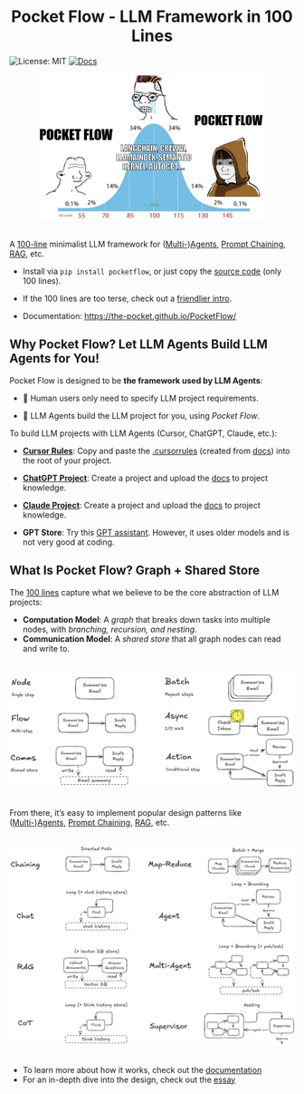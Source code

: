 <h1 align="center">Pocket Flow - LLM Framework in 100 Lines</h1>



![License: MIT](https://img.shields.io/badge/License-MIT-yellow.svg)
[![Docs](https://img.shields.io/badge/docs-latest-blue)](https://the-pocket.github.io/PocketFlow/)

<div align="center">
  <img src="./assets/minillmflow.jpg" width="400"/>
</div>

<br>

A [100-line](pocketflow/__init__.py) minimalist LLM framework for ([Multi-](https://the-pocket.github.io/PocketFlow/multi_agent.html))[Agents](https://the-pocket.github.io/PocketFlow/agent.html), [Prompt Chaining](https://the-pocket.github.io/PocketFlow/decomp.html), [RAG](https://the-pocket.github.io/PocketFlow/rag.html), etc.

- Install via  ```pip install pocketflow```, or just copy the [source code](pocketflow/__init__.py) (only 100 lines).

- If the 100 lines are too terse, check out a [friendlier intro](https://chatgpt.com/share/678564bd-1ba4-8000-98e4-a6ffe363c1b8).

- Documentation: https://the-pocket.github.io/PocketFlow/

## Why Pocket Flow? Let LLM Agents Build LLM Agents for You!

Pocket Flow is designed to be **the framework used by LLM Agents**:

- 🧑 Human users only need to specify LLM project requirements.

- 🤖 LLM Agents build the LLM project for you, using *Pocket Flow*.

To build LLM projects with LLM Agents (Cursor, ChatGPT, Claude, etc.):

  - **[Cursor Rules](https://docs.cursor.com/context/rules-for-ai)**: Copy and paste the [.cursorrules](https://github.com/The-Pocket/PocketFlow/blob/main/assets/.cursorrules) (created from [docs](docs)) into the root of your project.

  - **[ChatGPT Project](https://help.openai.com/en/articles/10169521-using-projects-in-chatgpt)**: Create a project and upload the [docs](docs) to project knowledge.
  
  - **[Claude Project](https://www.anthropic.com/news/projects)**: Create a project and upload the [docs](docs) to project knowledge.
    
  - **GPT Store**: Try this [GPT assistant](https://chatgpt.com/g/g-677464af36588191b9eba4901946557b-mini-llm-flow-assistant). However, it uses older models and is not very good at coding.



## What Is Pocket Flow? Graph + Shared Store

The [100 lines](pocketflow/__init__.py) capture what we believe to be the core abstraction of LLM projects:
 - **Computation Model**: A *graph* that breaks down tasks into multiple nodes, with *branching, recursion, and nesting*.
 - **Communication Model**: A *shared store* that all graph nodes can read and write to.

<br>
<div align="center">
  <img src="./assets/abstraction.png" width="600"/>
</div>
<br>

From there, it’s easy to implement popular design patterns like ([Multi-](https://the-pocket.github.io/PocketFlow/multi_agent.html))[Agents](https://the-pocket.github.io/PocketFlow/agent.html), [Prompt Chaining](https://the-pocket.github.io/PocketFlow/decomp.html), [RAG](https://the-pocket.github.io/PocketFlow/rag.html), etc.

<br>
<div align="center">
  <img src="./assets/paradigm.png" width="600"/>
</div>
<br>

- To learn more about how it works, check out the [documentation](https://the-pocket.github.io/PocketFlow/)
- For an in-depth dive into the design, check out the [essay](https://github.com/The-Pocket/.github/blob/main/profile/pocketflow.md)

